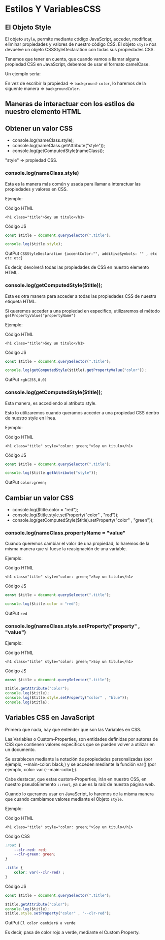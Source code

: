 # Estilos Y VariablesCSS

## El Objeto Style

El objeto `style`, permite mediante código JavaScript, acceder, modificar, eliminar propiedades y valores de nuestro código CSS. El objeto `style` nos devuelve un objeto CSSStyleDeclaration con todas sus propiedades CSS.

Tenemos que tener en cuenta, que cuando vamos a llamar alguna propiedad CSS en JavaScript, debemos de usar el formato camelCase.

Un ejemplo sería:

En vez de escribir la propiedad => `background-color`, lo haremos de la siguente manera => `backgroundColor`.

## Maneras de interactuar con los estilos de nuestro elemento HTML

## Obtener un valor CSS

* console.log(nameClass.style);
* console.log(nameClass.getAttribute("style"));
* console.log(getComputedStyle(nameClass));

"style" => propiedad CSS.

### console.log(nameClass.style)

Esta es la manera más común y usada para llamar a interactuar las propiedades y valores en CSS.

Ejemplo:

Código HTML

`<h1 class="title">Soy un titulo</h1>`

Código JS

```js
const $title = document.querySelector(".title");

console.log($title.style);
```

OutPut `CSSStyleDeclaration {accentColor:"", additiveSymbols: "" , etc etc etc}`

Es decir, devolverá todas las propiedades de CSS en nuestro elemento HTML.

### console.log(getComputedStyle($title));

Esta es otra manera para acceder a todas las propiedades CSS de nuestra etiqueta HTML.

Si queremos acceder a una propiedad en especifico, utilizaremos el método `getPropertyValue("propertyName")`

Ejemplo:

Código HTML

`<h1 class="title">Soy un titulo</h1>`

Código JS

```javascript
const $title = document.querySelector(".title");

console.log(getComputedStyle($title).getPropertyValue("color"));
```

OutPut `rgb(255,0,0)`

### console.log(getComputedStyle($title));

Esta manera, es accediendo al atributo style.

Esto lo utilizaremos cuando queramos acceder a una propiedad CSS dentro de nuestro style en línea.

Ejemplo:

Código HTML

`<h1 class="title" style="color: green;">Soy un titulo</h1>`

Código JS

```javascript
const $title = document.querySelector(".title");

console.log($title.getAttribute("style"));
```

OutPut `color:green;`

## Cambiar un valor CSS

* console.log($title.color = "red");
* console.log($title.style.setProperty("color" , "red"));
* console.log(getComputedStyle($title).setProperty("color" , "green"));

### console.log(nameClass.propertyName = "value"

Cuando queremos cambiar el valor de una propiedad, lo haremos de la misma manera que si fuese la reasignación de una variable.

Ejemplo:

Código HTML

`<h1 class="title" style="color: green;">Soy un titulo</h1>`

Código JS

```javascript
const $title = document.querySelector(".title");

console.log($title.color = "red");
```

OutPut `red`

### console.log(nameClass.style.setProperty("property" , "value")

Ejemplo:

Código HTML

`<h1 class="title" style="color: green;">Soy un titulo</h1>`

Código JS

```javascript
const $title = document.querySelector(".title");

$title.getAttribute("color");
console.log($title);
console.log($title.style.setProperty("color" , "blue"));
console.log($title);
```

## Variables CSS en JavaScript

Primero que nada, hay que entender que son las Variables en CSS.

Las Variables o Custom-Properties, son entidades definidas por autores de CSS que contienen valores específicos que se pueden volver a utilizar en un documento.

Se establecen mediante la notación de propiedades personalizadas (por ejemplo, --main-color: black;) y se acceden mediante la función var() (por ejemplo, color: var (--main-color);).

Cabe destacar, que estas custom-Properties, irán en nuestro CSS, en nuestro pseudoElemento `::root`, ya que es la raíz de nuestra página web.

Cuando lo queramos usar en JavaScript, lo haremos de la misma manera que cuando cambiamos valores mediante el Objeto `style`.

Ejemplo:

Código HTML

`<h1 class="title" style="color: green;">Soy un titulo</h1>`

Código CSS

```css
:root {
    --clr-red: red;
    --clr-green: green;
}

.title {
    color: var(--clr-red) ;
}
```

Código JS

```javascript
const $title = document.querySelector(".title");

$title.getAttribute("color");
console.log($title);
$title.style.setProperty("color" , "--clr-red");
```

OutPut `El color cambiará a verde`

Es decir, pasa de color rojo a verde, mediante el Custom Property.
